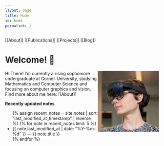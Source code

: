 ```yaml
---
layout: page
title: Home
id: home
permalink: /
---
```


[[About]] [[Publications]] [[Projects]] [[Blog]]
# Welcome! 🌱

<img align="right" width="200" height="200" src="/assets/pfp.png">
<p>Hi There! I’m currently a rising sophomore undergraduate at Cornell University, studying Mathematics and Computer Science and focusing on computer graphics and vision.
Find more about me here: [[About]] </p>


<strong>Recently updated notes</strong>

<ul>
  {% assign recent_notes = site.notes | sort: "last_modified_at_timestamp" | reverse %}
  {% for note in recent_notes limit: 5 %}
    <li>
      {{ note.last_modified_at | date: "%Y-%m-%d" }} — <a class="internal-link" href="{{ note.url }}">{{ note.title }}</a>
    </li>
  {% endfor %}
</ul>

<style>
  .wrapper {
    max-width: 46em;
  }
</style>

